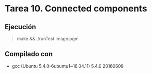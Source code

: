 # Tarea 10. Connected components

## Ejecución

> make && ./runTest image.pgm

## Compilado con

* gcc (Ubuntu 5.4.0-6ubuntu1~16.04.11) 5.4.0 20160609
